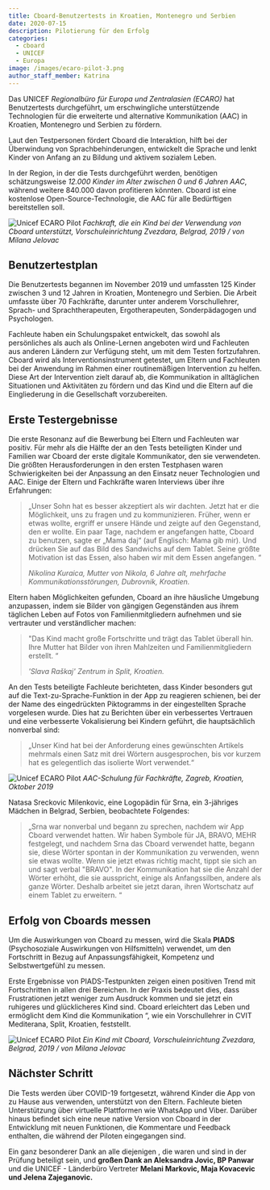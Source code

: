 ```yaml
---
title: Cboard-Benutzertests in Kroatien, Montenegro und Serbien
date: 2020-07-15
description: Pilotierung für den Erfolg
categories:
  - cboard
  - UNICEF
  - Europa
image: /images/ecaro-pilot-3.png
author_staff_member: Katrina
---
```

Das UNICEF *Regionalbüro für Europa und Zentralasien (ECARO)* hat Benutzertests durchgeführt, um erschwingliche unterstützende Technologien für die erweiterte und alternative Kommunikation (AAC) in Kroatien, Montenegro und Serbien zu fördern.

Laut den Testpersonen fördert Cboard die Interaktion, hilft bei der Überwindung von Sprachbehinderungen, entwickelt die Sprache und lenkt Kinder von Anfang an zu Bildung und aktivem sozialem Leben.

In der Region, in der die Tests durchgeführt werden, benötigen schätzungsweise *12.000 Kinder im Alter zwischen 0 und 6 Jahren AAC*, während weitere 840.000 davon profitieren könnten. Cboard ist eine kostenlose Open-Source-Technologie, die AAC für alle Bedürftigen bereitstellen soll.

![Unicef ECARO Pilot](/images/ecaro-pilot-1.jpg) *Fachkraft, die ein Kind bei der Verwendung von Cboard unterstützt, Vorschuleinrichtung Zvezdara, Belgrad, 2019 / von Milana Jelovac*

## Benutzertestplan
Die Benutzertests begannen im November 2019 und umfassten 125 Kinder zwischen 3 und 12 Jahren in Kroatien, Montenegro und Serbien. Die Arbeit umfasste über 70 Fachkräfte, darunter unter anderem Vorschullehrer, Sprach- und Sprachtherapeuten, Ergotherapeuten, Sonderpädagogen und Psychologen.

Fachleute haben ein Schulungspaket entwickelt, das sowohl als persönliches als auch als Online-Lernen angeboten wird und Fachleuten aus anderen Ländern zur Verfügung steht, um mit dem Testen fortzufahren. Cboard wird als Interventionsinstrument getestet, um Eltern und Fachleuten bei der Anwendung im Rahmen einer routinemäßigen Intervention zu helfen. Diese Art der Intervention zielt darauf ab, die Kommunikation in alltäglichen Situationen und Aktivitäten zu fördern und das Kind und die Eltern auf die Eingliederung in die Gesellschaft vorzubereiten.

## Erste Testergebnisse
Die erste Resonanz auf die Bewerbung bei Eltern und Fachleuten war positiv. Für mehr als die Hälfte der an den Tests beteiligten Kinder und Familien war Cboard der erste digitale Kommunikator, den sie verwendeten. Die größten Herausforderungen in den ersten Testphasen waren Schwierigkeiten bei der Anpassung an den Einsatz neuer Technologien und AAC. Einige der Eltern und Fachkräfte waren Interviews über ihre Erfahrungen:

> „Unser Sohn hat es besser akzeptiert als wir dachten. Jetzt hat er die Möglichkeit, uns zu fragen und zu kommunizieren. Früher, wenn er etwas wollte, ergriff er unsere Hände und zeigte auf den Gegenstand, den er wollte. Ein paar Tage, nachdem er angefangen hatte, Cboard zu benutzen, sagte er „Mama daj“ (auf Englisch: Mama gib mir). Und drücken Sie auf das Bild des Sandwichs auf dem Tablet. Seine größte Motivation ist das Essen, also haben wir mit dem Essen angefangen. “
> 
> *Nikolina Kuraica, Mutter von Nikola, 6 Jahre alt, mehrfache Kommunikationsstörungen, Dubrovnik, Kroatien.*


Eltern haben Möglichkeiten gefunden, Cboard an ihre häusliche Umgebung anzupassen, indem sie Bilder von gängigen Gegenständen aus ihrem täglichen Leben auf Fotos von Familienmitgliedern aufnehmen und sie vertrauter und verständlicher machen:

> "Das Kind macht große Fortschritte und trägt das Tablet überall hin. Ihre Mutter hat Bilder von ihren Mahlzeiten und Familienmitgliedern erstellt. “
> 
> *'Slava Raškaj' Zentrum in Split, Kroatien.*

An den Tests beteiligte Fachleute berichteten, dass Kinder besonders gut auf die Text-zu-Sprache-Funktion in der App zu reagieren schienen, bei der der Name des eingedrückten Piktogramms in der eingestellten Sprache vorgelesen wurde. Dies hat zu Berichten über ein verbessertes Vertrauen und eine verbesserte Vokalisierung bei Kindern geführt, die hauptsächlich nonverbal sind:

> „Unser Kind hat bei der Anforderung eines gewünschten Artikels mehrmals einen Satz mit drei Wörtern ausgesprochen, bis vor kurzem hat es gelegentlich das isolierte Wort verwendet.“

![Unicef ECARO Pilot](/images/ecaro-pilot-2.png) *AAC-Schulung für Fachkräfte, Zagreb, Kroatien, Oktober 2019*

Natasa Sreckovic Milenkovic, eine Logopädin für Srna, ein 3-jähriges Mädchen in Belgrad, Serbien, beobachtete Folgendes:

> „Srna war nonverbal und begann zu sprechen, nachdem wir App Cboard verwendet hatten. Wir haben Symbole für JA, BRAVO, MEHR festgelegt, und nachdem Srna das Cboard verwendet hatte, begann sie, diese Wörter spontan in der Kommunikation zu verwenden, wenn sie etwas wollte. Wenn sie jetzt etwas richtig macht, tippt sie sich an und sagt verbal "BRAVO". In der Kommunikation hat sie die Anzahl der Wörter erhöht, die sie ausspricht, einige als Anfangssilben, andere als ganze Wörter. Deshalb arbeitet sie jetzt daran, ihren Wortschatz auf einem Tablet zu erweitern. “

## Erfolg von Cboards messen
Um die Auswirkungen von Cboard zu messen, wird die Skala **PIADS** (Psychosoziale Auswirkungen von Hilfsmitteln) verwendet, um den Fortschritt in Bezug auf Anpassungsfähigkeit, Kompetenz und Selbstwertgefühl zu messen.

Erste Ergebnisse von PIADS-Testpunkten zeigen einen positiven Trend mit Fortschritten in allen drei Bereichen. In der Praxis bedeutet dies, dass Frustrationen jetzt weniger zum Ausdruck kommen und sie jetzt ein ruhigeres und glücklicheres Kind sind. Cboard erleichtert das Leben und ermöglicht dem Kind die Kommunikation “, wie ein Vorschullehrer in CVIT Mediterana, Split, Kroatien, feststellt.

![Unicef ECARO Pilot](/images/ecaro-pilot-3.png) *Ein Kind mit Cboard, Vorschuleinrichtung Zvezdara, Belgrad, 2019 / von Milana Jelovac*

## Nächster Schritt
Die Tests werden über COVID-19 fortgesetzt, während Kinder die App von zu Hause aus verwenden, unterstützt von den Eltern. Fachleute bieten Unterstützung über virtuelle Plattformen wie WhatsApp und Viber. Darüber hinaus befindet sich eine neue native Version von Cboard in der Entwicklung mit neuen Funktionen, die Kommentare und Feedback enthalten, die während der Piloten eingegangen sind.

Ein ganz besonderer Dank an alle diejenigen , die waren und sind in der Prüfung beteiligt sein, und **großen Dank an Aleksandra Jovic, BP Panwar** und die UNICEF - Länderbüro Vertreter **Melani Markovic, Maja Kovacevic und Jelena Zajeganovic.**